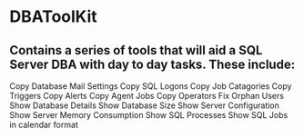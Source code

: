 # DBAToolKit

## Contains a series of tools that will aid a SQL Server DBA with day to day tasks. These include:

Copy Database Mail Settings
Copy SQL Logons
Copy Job Catagories
Copy Triggers
Copy Alerts
Copy Agent Jobs
Copy Operators
Fix Orphan Users
Show Database Details
Show Database Size
Show Server Configuration
Show Server Memory Consumption
Show SQL Processes
Show SQL Jobs in calendar format
